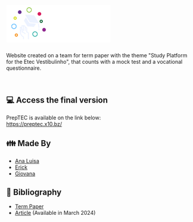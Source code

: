 # <img src="public/img/layouts/navbar/logo-preptec.png" height="100" />
Website created on a team for term paper with the theme "Study Platform for the Etec Vestibulinho", that counts with a mock test and a vocational questionnaire.
<br><br><br>
## :computer: Access the final version
PrepTEC is available on the link below: <br>
https://preptec.x10.bz/
## :family: Made By
* [Ana Luisa](https://github.com/AnaLuisaAugusto)
* [Erick](https://github.com/RPSIOErick/PrepTEC)
* [Giovana](https://github.com/gsfranca/PrepTEC)
## :blue_book: Bibliography
 * [Term Paper](https://docs.google.com/document/d/1OThGn6BfBTjpv8sf-aZWOUfOtYBDUfF4/edit?usp=sharing&ouid=106876846008156857312&rtpof=true&sd=true)
 * [Article]() (Available in March 2024)
   
